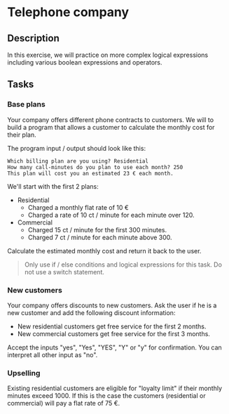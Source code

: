 # Telephone company

## Description

In this exercise, we will practice on more complex logical expressions including
various boolean expressions and operators.

## Tasks

### Base plans

Your company offers different phone contracts to customers. We will to build a program that allows a customer to calculate the monthly cost for their plan.

The program input / output should look like this:
````
Which billing plan are you using? Residential
How many call-minutes do you plan to use each month? 250 
This plan will cost you an estimated 23 € each month.  
````

We'll start with the first 2 plans:
* Residential
  * Charged a monthly flat rate of 10 €
  * Charged a rate of 10 ct / minute for each minute over 120.
* Commercial
  * Charged 15 ct / minute for the first 300 minutes.
  * Charged 7 ct / minute for each minute above 300.
  
Calculate the estimated monthly cost and return it back to the user.

> Only use if / else conditions and logical expressions for this task. Do not use a switch statement. 

### New customers
Your company offers discounts to new customers. Ask the user if he is a new customer and add the following discount information:
* New residential customers get free service for the first 2 months.
* New commercial customers get free service for the first 3 months.

Accept the inputs "yes", "Yes", "YES", "Y" or  "y" for confirmation. You can interpret all other input as "no".

### Upselling
Existing residential customers are eligible for "loyalty limit" if their monthly minutes exceed 1000. If this is the case the customers (residential or commercial) will pay a flat rate of 75 €.
